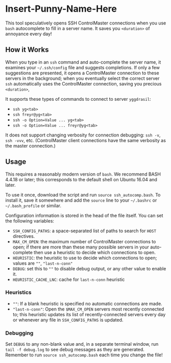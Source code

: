 # Insert-Punny-Name-Here

This tool speculatively opens SSH ControlMaster connections when you use `bash` autocomplete to fill in a server name. It saves you `<duration>` of annoyance every day!

## How it Works

When you type in an `ssh` command and auto-complete the server name, it examines your `~/.ssh/config` file and suggests completions. If only a few suggestions are presented, it opens a ControlMaster connection to these servers in the background; when you eventually select the correct server `ssh` automatically uses the ControlMaster connection, saving you precious `<duration>`,

It supports these types of commands to connect to server `yggdrasil`:

 - `ssh yg<tab>`
 - `ssh freyr@yg<tab>`
 - `ssh -o Option=Value ... yg<tab>`
 - `ssh -o Option=Value ... freyr@yg<tab>`

It does not support changing verbosity for connection debugging: `ssh -v`, `ssh -vvv`, etc. (ControlMaster client connections have the same verbosity as the master connection.)

## Usage

This requires a reasonably modern version of `bash`. We recommend BASH 4.4.18 or later; this corresponds to the default shell on Ubuntu 16.04 and later.

To use it once, download the script and run `source ssh_autocomp.bash`. To install it, save it somewhere and add the `source` line to your `~/.bashrc` or `~/.bash_profile` or similar.

Configuration information is stored in the head of the file itself. You can set the following variables:

 - `SSH_CONFIG_PATHS`: a space-separated list of paths to search for `HOST` directives.
 - `MAX_CM_OPEN`: the maximum number of ControlMaster connections to open; if there are more than these many possible servers in your auto-complete then use a heuristic to decide which connections to open.
 - `HEURISTIC`: the heuristic to use to decide which connections to open; values are `""`, `"last-n-conn"`
 - `DEBUG`: set this to `""` to disable debug output, or any other value to enable it. 
 - `HEURISTIC_CACHE_LNC`: cache for `last-n-conn` heuristic

### Heuristics

 - `""`: If a blank heuristic is specified no automatic connections are made.
 - `"last-n-conn"`: Open the `$MAX_CM_OPEN` servers most recently connected to; this heuristic updates its list of recently-connected servers every day or whenever any file in `SSH_CONFIG_PATHS` is updated.

### Debugging

Set `DEBUG` to any non-blank value and, in a separate terminal window, run `tail -f debug.log` to see debug messages as they are generated. Remember to run `source ssh_autocomp.bash` each time you change the file!
